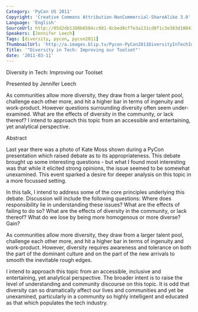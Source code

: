```yaml
---
Category: 'PyCon US 2011'
Copyright: 'Creative Commons Attribution-NonCommercial-ShareAlike 3.0'
Language: 'English'
SourceUrl: http://05d2db1380b6504cc981-8cbed8cf7e3a131cd8f1c3e383d10041.r93.cf2.rackcdn.com/pycon-us-2011/374_diversity-in-tech-improving-our-toolset.mp4
Speakers: [Jennifer Leech]
Tags: [diversity, pycon, pycon2011]
ThumbnailUrl: 'http://a.images.blip.tv/Pycon-PyCon2011DiversityInTechImprovingOurToolset347.png'
Title: '"Diversity in Tech: Improving our Toolset"'
date: '2011-03-11'
---
```

Diversity in Tech: Improving our Toolset

Presented by Jennifer Leech

As communities allow more diversity, they draw from a larger talent pool,
challenge each other more, and hit a higher bar in terms of ingenuity and
work-product. However questions surrounding diversity often seem under-
examined. What are the effects of diversity in the community, or lack thereof?
I intend to approach this topic from an accessible and entertaining, yet
analytical perspective.

Abstract

Last year there was a photo of Kate Moss shown during a PyCon presentation
which raised debate as to its appropriateness. This debate brought up some
interesting questions - but what I found most interesting was that while it
elicited strong opinions, the issue seemed to be somewhat unexamined. This
event sparked a desire for deeper analysis on this topic in a more focussed
setting.

In this talk, I intend to address some of the core principles underlying this
debate. Discussion will include the following questions: Where does
responsibility lie in understanding these issues? What are the effects of
failing to do so? What are the effects of diversity in the community, or lack
thereof? What do we lose by being more homogenous or more diverse? Gain?

As communities allow more diversity, they draw from a larger talent pool,
challenge each other more, and hit a higher bar in terms of ingenuity and
work-product. However, diversity requires awareness and tolerance on both the
part of the dominant culture and on the part of the new arrivals to smooth the
inevitable rough edges.

I intend to approach this topic from an accessible, inclusive and
entertaining, yet analytical perspective. The broader intent is to raise the
level of understanding and community discourse on this topic. It is odd that
diversity can so dramatically affect our lives and communities and yet be
unexamined, particularly in a community so highly intelligent and educated as
that which populates the tech industry.

